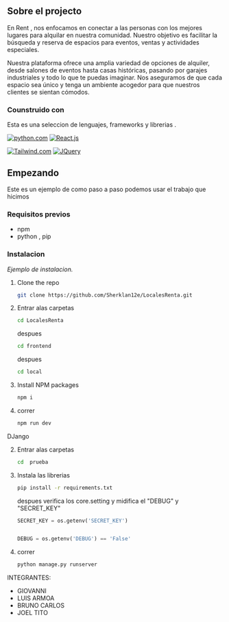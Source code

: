 ## Sobre el projecto

En Rent , nos enfocamos en conectar a las personas con los mejores lugares para alquilar en nuestra comunidad. Nuestro objetivo es facilitar la búsqueda y reserva de espacios para eventos, ventas y actividades especiales.

Nuestra plataforma ofrece una amplia variedad de opciones de alquiler, desde salones de eventos hasta casas históricas, pasando por garajes industriales y todo lo que te puedas imaginar. Nos aseguramos de que cada espacio sea único y tenga un ambiente acogedor para que nuestros clientes se sientan cómodos.

### Counstruido con

Esta es una seleccion de lenguajes, frameworks y librerias .

[![python.com]][Python-url]
[![React.js]][React-url]

[![Tailwind.com]][Tailwind-url]
[![JQuery][JQuery.com]][JQuery-url]

## Empezando

Este es un ejemplo de como paso a paso podemos usar el trabajo que hicimos

### Requisitos previos

- npm
- python , pip

### Instalacion

_Ejemplo de instalacion._

1. Clone the repo
   ```sh
   git clone https://github.com/Sherklan12e/LocalesRenta.git
   ```
2. Entrar alas carpetas
   ```sh
   cd LocalesRenta
   ```
   despues
   ```sh
   cd frontend
   ```
   despues
   ```sh
   cd local
   ```
3. Install NPM packages
   ```sh
   npm i
   ```
4. correr
   ```sh
   npm run dev
   ```

DJango

2. Entrar alas carpetas

   ```sh
   cd  prueba
   ```

3. Instala las librerias

   ```sh
   pip install -r requirements.txt
   ```

   despues
   verifica los core.setting y midifica el "DEBUG" y "SECRET_KEY"

   ```py
   SECRET_KEY = os.getenv('SECRET_KEY')


   DEBUG = os.getenv('DEBUG') == 'False'
   ```

4. correr
   ```sh
   python manage.py runserver
   ```

INTEGRANTES:

- GIOVANNI
- LUIS ARMOA
- BRUNO CARLOS
- JOEL TITO





[React.js]: https://img.shields.io/badge/React-20232A?style=for-the-badge&logo=react&logoColor=61DAFB
[React-url]: https://reactjs.org/
[Vue.js]: https://img.shields.io/badge/Vue.js-35495E?style=for-the-badge&logo=vuedotjs&logoColor=4FC08D
[Tailwind.com]: https://img.shields.io/badge/tailwindcss-0F172A?&logo=tailwindcss
[Python-url]: https://www.python.org
[Python.com]: https://img.shields.io/badge/python-3670A0?style=for-the-badge&logo=python&logoColor=ffdd54
[Tailwind-url]: https://getbootstrap.com
[JQuery.com]: https://img.shields.io/badge/jQuery-0769AD?style=for-the-badge&logo=jquery&logoColor=white
[JQuery-url]: https://jquery.com
